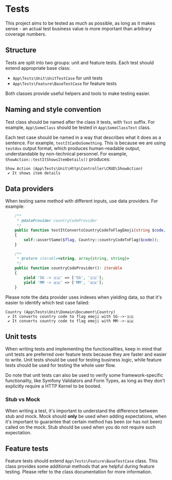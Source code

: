 # Tests

This project aims to be tested as much as possible, as long as it makes sense - an actual test business value
is more important than arbitrary coverage numbers.

## Structure

Tests are split into two groups: unit and feature tests. Each test should extend appropriate base class:

 - `App\Tests\Unit\UnitTestCase` for unit tests
 - `App\Tests\Feature\BaseTestCase` for feature tests

Both classes provide useful helpers and tools to make testing easier.

## Naming and style convention

Test class should be named after the class it tests, with `Test` suffix. For example, `App\SomeClass` should be tested
in `App\SomeClassTest` class.

Each test case should be named in a way that describes what it does as a sentence. For example, `testItCanDoSomething`.
This is because we are using `testdox` output format, which produces human-readable output,
understandable by non-technical personnel. For example, `ShowAction::testItShowsItemDetails()` produces:

```
Show Action (App\Tests\Unit\Http\Controller\CRUD\ShowAction)
 ✔ It shows item details
```

## Data providers

When testing same method with different inputs, use data providers. For example:

```php
    /**
     * @dataProvider countryCodeProvider
     */
    public function testItConvertsCountryCodeToFlagEmoji(string $code, string $flag): void
    {
        self::assertSame($flag, Country::countryCodeToFlag($code));
    }

    /**
     * @return iterable<string, array{string, string}>
     */
    public function countryCodeProvider(): iterable
    {
        yield 'SG -> 🇸🇬' => ['SG', '🇸🇬'];
        yield 'MM -> 🇲🇲' => ['MM', '🇲🇲'];
    }
```

Please note the data provider uses indexes when yielding data, so that it's easier to identify which test case failed:

```
Country (App\Tests\Unit\Domain\Document\Country)
 ✔ It converts country code to flag emoji with SG·->·🇸🇬
 ✔ It converts country code to flag emoji with MM·->·🇲🇲
```

## Unit tests

When writing tests and implementing the functionalities, keep in mind that unit tests are preferred over feature tests
because they are faster and easier to write. Unit tests should be used for testing business logic, while feature tests
should be used for testing the whole user flow.

Do note that unit tests can also be used to verify some framework-specific functionality, like Symfony Validators and
Form Types, as long as they don't explicitly require a HTTP Kernel to be booted.

### Stub vs Mock

When writing a test, it's important to understand the difference between stub and mock. Mock should **only** be used
when adding expectations, when it's important to guarantee that certain method has been (or has not been) called on the mock.
Stub should be used when you do not require such expectation.

## Feature tests

Feature tests should extend `App\Tests\Feature\BaseTestCase` class. This class provides some additional methods that
are helpful during feature testing. Please refer to the class documentation for more information.
